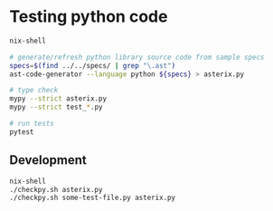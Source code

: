 # Testing python code

```bash
nix-shell

# generate/refresh python library source code from sample specs
specs=$(find ../../specs/ | grep "\.ast")
ast-code-generator --language python ${specs} > asterix.py

# type check
mypy --strict asterix.py
mypy --strict test_*.py

# run tests
pytest
```

## Development

```bash
nix-shell
./checkpy.sh asterix.py
./checkpy.sh some-test-file.py asterix.py
```

